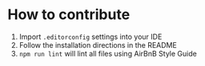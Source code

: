 # How to contribute
1. Import `.editorconfig` settings into your IDE
1. Follow the installation directions in the README
1. `npm run lint` will lint all files using AirBnB Style Guide
